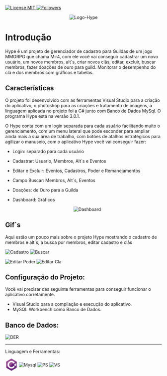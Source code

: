 <p>
  <a href="https://opensource.org/licenses/MIT">
    <img src="https://img.shields.io/badge/License-MIT-blue.svg" alt="License MIT">   
    <img src="https://img.shields.io/github/followers/andrecomegno.svg" alt="Followers">                                                                               
  </a>
</p>

<div>
  <p align="center">
    <img src="https://user-images.githubusercontent.com/55299009/230734374-61873c9e-507a-4df8-9f5c-6dec403d5981.png" alt="Logo-Hype" height="280">
  </p>
</div>

# Introdução
<p>
Hype é um projeto de gerenciador de cadastro para Guildas de um jogo MMORPG que chama Mir4, com ele você vai conseguir cadastrar um novo usuário, um novos membros, alt`s, criar novos clãs, editar, excluir, buscar membros, fazer doaçöes de ouro para guild. Monitorar o desempenho do clã e dos membros com gráficos e tabelas.
</p>

## Características
<div>
  <p> 
  O projeto foi desenvolvido com as ferramentas Visual Studio para a criação do aplicativo, o photoshop para as criações e tratamento de imagens, a linguagem aplicada no projeto foi a C# junto com Banco de Dados MySql. O programa Hype está na versão 3.0.1.

  O Hype conta com um login separada para cada usuário facilitando muito o gerenciamento, com um menu lateral que pode esconder para ampliar ainda mais a sua área de trabalho, com botões de atalhos estratégicos para agilizar o manuseio, com o aplicativo Hype vocë vai conseguir fazer:
  </p>

- Login: separado para cada usuário
- Cadastrar: Usuario, Membros, Alt`s e Eventos
- Editar e Excluir: Eventos, Cadastros, Poder e Remanejamentos
- Campo Buscar: Membros, Alt`s, Eventos
- Doações: de Ouro para a Guilda
- Dashboard: Gráficos

  <p align="center">
    <img src="https://user-images.githubusercontent.com/55299009/230698578-f68cf204-e2c8-4ee6-a2aa-5da329d387d0.png" alt="Dashboard" height="280">
  </p>
</div>

## Gif`s
<p> Aqui estão um pouco mais sobre o projeto Hype mostrando o cadastro de membros e alt`s, a busca por membros, editar cadastro e clãs<p>
<div style="display: inline"> 
    <img src="https://user-images.githubusercontent.com/55299009/230698605-ac832d2e-3705-429b-99c1-b0c2b39215ef.gif" alt="Cadastro" height="280">    
    <img src="https://user-images.githubusercontent.com/55299009/230698618-9b5892e3-9ee6-427f-9ad7-4e1e34edccea.gif" alt="Buscar" height="280">
    <p></p>
    <img src="https://user-images.githubusercontent.com/55299009/230698598-2d41f497-fc75-44ee-8d57-b75450b94443.gif" alt="Editar Poder" height="280">    
    <img src="https://user-images.githubusercontent.com/55299009/230698589-14e61d04-2f7a-4bf9-ba45-6e5d75254299.gif" alt="Editar Cla" height="280">
</div>

## Configuração do Projeto:
<p>Vocë vai precisar das seguinte ferramentas para conseguir funcionar o aplicativo corretamente.</p>

- Visual Studio para a compilação e execução do aplicativo.
- MySQL Workbench como Banco de Dados.

## Banco de Dados:
 <img src="https://user-images.githubusercontent.com/55299009/230733084-b790eee0-b0a7-4c63-a92e-6fed64310665.png" alt="DER" height="380">
 
 <hr />
 
   Linguagem e Ferramentas:
  <div style="display: inline">
    <img align="center" alt="Csharp" height="40" width="40" src="https://raw.githubusercontent.com/devicons/devicon/master/icons/csharp/csharp-original.svg">
    <img align="center" alt="Mysql" height="40" width="40" src="https://cdn.jsdelivr.net/gh/devicons/devicon/icons/mysql/mysql-original-wordmark.svg">  
    <img align="center" alt="PS" height="40" width="40" src="https://cdn.jsdelivr.net/gh/devicons/devicon/icons/photoshop/photoshop-plain.svg">
    <img align="center" alt="VS" height="40" width="40" src="https://cdn.jsdelivr.net/gh/devicons/devicon/icons/visualstudio/visualstudio-plain.svg">
  </div>



 

